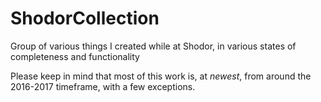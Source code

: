 # ShodorCollection
Group of various things I created while at Shodor, in various states of completeness and functionality

Please keep in mind that most of this work is, at *newest*, from around the 2016-2017 timeframe, with a few exceptions.
